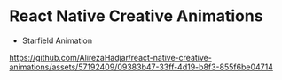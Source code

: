 # React Native Creative Animations

- Starfield Animation

https://github.com/AlirezaHadjar/react-native-creative-animations/assets/57192409/09383b47-33ff-4d19-b8f3-855f6be04714

